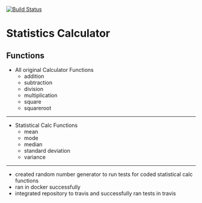 [![Build Status](https://travis-ci.com/bolshvang1/calculator.svg?branch=statistical_calculator)](https://travis-ci.com/bolshvang1/calculator)

# Statistics Calculator

## Functions
- All original Calculator Functions 
  - addition
  - subtraction
  - division
  - multiplication
  - square
  - squareroot
---
- Statistical Calc Functions
  - mean
  - mode
  - median
  - standard deviation
  - variance
---
- created random number generator to run tests for coded statistical calc functions
- ran in docker successfully
- integrated repository to travis and successfully ran tests in travis 
